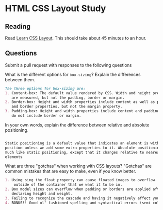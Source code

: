 # HTML CSS Layout Study

## Reading

Read [Learn CSS Layout](http://learnlayout.com). This should take about 45
 minutes to an hour.

## Questions

Submit a pull request with responses to the following questions

What is the different options for `box-sizing`? Explain the differences between
 them.

```md
The three options for box-sizing are:
1. Content-box: The default value rendered by CSS. Width and height properties
   are measured, but not the padding, border or margin.
2. Border-box: Height and width properties include content as well as padding
   and border properties, but not the margin property.
3. Padding-box: Height and width properties include content and padding, but
   do not include border or margin.
```

In your own words, explain the difference between relative and absolute
 positioning.

```md

Static positioning is a default value that indicates an element is without
position unless we add some extra properties to it. Absolute positioning behaves
much like static positioning, except that it changes relative to nearest positioned
elements

```

What are three "gotchas" when working with CSS layouts? "Gotchas" are common
 mistakes that are easy to make, even if you know better.

```md
1. Using sing the float property can cause floated images to overflow
    outside of the container that we want it to be in.
2. Box model sizes can overflow when padding or borders are applied after
   declaring height and weight.
3. Failing to recognize the cascade and having it negatively affect your properties
4. BONUS!! Good ol' fashioned spelling and syntactical errors (semi colons, braces, etc)
```
